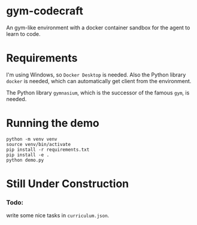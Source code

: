 # gym-codecraft
An gym-like environment with a docker container sandbox for the agent to learn to code.

# Requirements

I'm using Windows, so `Docker Desktop` is needed. Also the Python library `docker` is needed, which can automatically get client from the environment.

The Python library `gymnasium`, which is the successor of the famous `gym`, is needed.

# Running the demo

```
python -m venv venv
source venv/bin/activate
pip install -r requirements.txt
pip install -e .
python demo.py
```

# Still Under Construction

### Todo:

write some nice tasks in `curriculum.json`.
